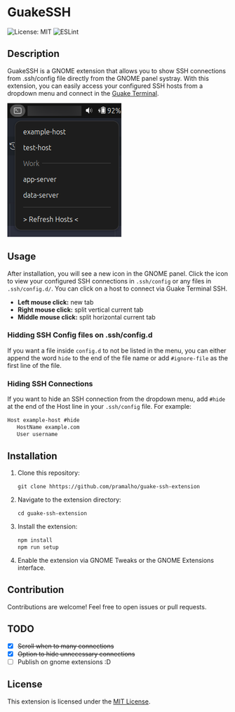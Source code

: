 # GuakeSSH

![License: MIT](https://img.shields.io/badge/License-MIT-yellow.svg) ![ESLint](https://github.com/pramalho/guake-ssh-extension/actions/workflows/eslint.yml/badge.svg)

## Description

GuakeSSH is a GNOME extension that allows you to show SSH connections from .ssh/config file directly from the GNOME panel systray. With this extension, you can easily access your configured SSH hosts from a dropdown menu and connect in the [Guake Terminal](https://guake.github.io/).


![GuakeSSH Screenshot](resources/screenshot.png)

## Usage

After installation, you will see a new icon in the GNOME panel. Click the icon to view your configured SSH connections in ```.ssh/config``` or any files in ```.ssh/config.d/```. You can click on a host to connect via Guake Terminal SSH.

- **Left mouse click:** new tab
- **Right mouse click:** split vertical current tab
- **Middle mouse click:** split horizontal current tab

### Hidding SSH Config files on .ssh/config.d

If you want a file inside `config.d` to not be listed in the menu, you can either append the word `hide` to the end of the file name or add `#ignore-file` as the first line of the file.

### Hiding SSH Connections

If you want to hide an SSH connection from the dropdown menu, add `#hide` at the end of the Host line in your `.ssh/config` file. For example:

```ssh-config
Host example-host #hide
   HostName example.com
   User username
```

## Installation

1. Clone this repository:
   ```shell
   git clone hhttps://github.com/pramalho/guake-ssh-extension
   ```

2. Navigate to the extension directory:
   ```shell
   cd guake-ssh-extension
   ```

3. Install the extension:
   ```shell
   npm install
   npm run setup
   ```

4. Enable the extension via GNOME Tweaks or the GNOME Extensions interface.


## Contribution

Contributions are welcome! Feel free to open issues or pull requests.

## TODO
- [x] ~~Scroll when to many connections~~
- [x] ~~Option to hide unnecessary connections~~
- [ ] Publish on gnome extensions :D

## License

This extension is licensed under the [MIT License](LICENSE).


